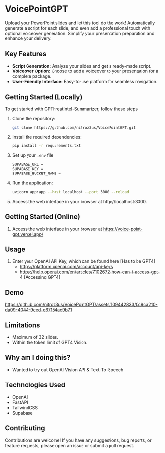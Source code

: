 # VoicePointGPT
 Upload your PowerPoint slides and let this tool do the work! Automatically generate a script for each slide, and even add a professional touch with optional voiceover generation. Simplify your presentation preparation and enhance your delivery.

## Key Features

- **Script Generation:** Analyze your slides and get a ready-made script.
- **Voiceover Option:** Choose to add a voiceover to your presentation for a complete package.
- **User-Friendly Interface:** Easy-to-use platform for seamless navigation.

## Getting Started (Locally)

To get started with GPThreatIntel-Summarizer, follow these steps:

1. Clone the repository:

    ```bash
    git clone https://github.com/nitroz3us/VoicePointGPT.git
    ```

2. Install the required dependencies:
  
    ```bash
    pip install -r requirements.txt
    ```
    
3. Set up your ```.env``` file
    ```bash
    SUPABASE_URL = 
    SUPABASE_KEY =
    SUPABASE_BUCKET_NAME =
    ```

4. Run the application:
   
    ```bash
    uvicorn app:app --host localhost --port 3000 --reload
    ```
    
5. Access the web interface in your browser at http://localhost:3000.

## Getting Started (Online)

1. Access the web interface in your browser at https://voice-point-gpt.vercel.app/


## Usage
1. Enter your OpenAI API Key, which can be found here [Has to be GPT4]
    - https://platform.openai.com/account/api-keys
    - https://help.openai.com/en/articles/7102672-how-can-i-access-gpt-4 [Accessing GPT4]

## Demo


https://github.com/nitroz3us/VoicePointGPT/assets/109442833/0c9ca210-da09-4044-9eed-e67154ac9b71

## Limitations
- Maximum of 32 slides.
- Within the token limit of GPT4 Vision.
 
## Why am I doing this?
- Wanted to try out OpenAI Vision API & Text-To-Speech

## Technologies Used
- OpenAI
- FastAPI
- TailwindCSS
- Supabase

## Contributing
Contributions are welcome! If you have any suggestions, bug reports, or feature requests, please open an issue or submit a pull request.
